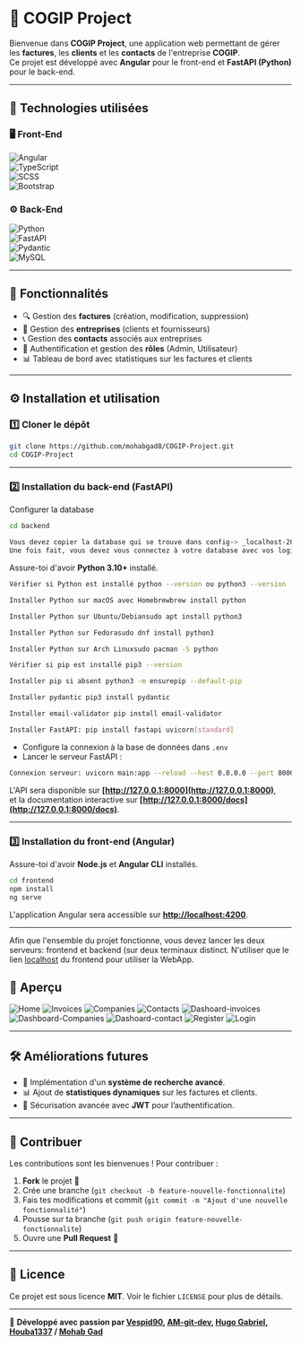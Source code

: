 # 📑 COGIP Project

Bienvenue dans **COGIP Project**, une application web permettant de gérer les **factures**, les **clients** et les **contacts** de l'entreprise **COGIP**.  
Ce projet est développé avec **Angular** pour le front-end et **FastAPI (Python)** pour le back-end.

---

## 🚀 Technologies utilisées

### 🖥️ Front-End

![Angular](https://img.shields.io/badge/Angular-DD0031?style=for-the-badge&logo=angular&logoColor=white)  
![TypeScript](https://img.shields.io/badge/TypeScript-3178C6?style=for-the-badge&logo=typescript&logoColor=white)  
![SCSS](https://img.shields.io/badge/SCSS-CC6699?style=for-the-badge&logo=sass&logoColor=white)  
![Bootstrap](https://img.shields.io/badge/Bootstrap-7952B3?style=for-the-badge&logo=bootstrap&logoColor=white)  

### ⚙️ Back-End

![Python](https://img.shields.io/badge/Python-3776AB?style=for-the-badge&logo=python&logoColor=white)  
![FastAPI](https://img.shields.io/badge/FastAPI-009688?style=for-the-badge&logo=fastapi&logoColor=white)  
![Pydantic](https://img.shields.io/badge/Pydantic-005571?style=for-the-badge&logo=python&logoColor=white)  
![MySQL](https://img.shields.io/badge/MySQL-4479A1?style=for-the-badge&logo=mysql&logoColor=white)  

---

## 📂 Fonctionnalités

- 🔍 Gestion des **factures** (création, modification, suppression)  
- 🏢 Gestion des **entreprises** (clients et fournisseurs)  
- 📞 Gestion des **contacts** associés aux entreprises  
- 🔑 Authentification et gestion des **rôles** (Admin, Utilisateur)  
- 📊 Tableau de bord avec statistiques sur les factures et clients  

---

## ⚙️ Installation et utilisation

### 1️⃣ Cloner le dépôt

```bash
git clone https://github.com/mohabgad8/COGIP-Project.git
cd COGIP-Project
```

---

### 2️⃣ Installation du **back-end** (FastAPI)

Configurer la database

```bash
cd backend

Vous devez copier la database qui se trouve dans config-> _localhost-2025_03_07_11_30_45-dump.sql
Une fois fait, vous devez vous connectez à votre database avec vos login.
```

Assure-toi d'avoir **Python 3.10+** installé.
```bash
Vérifier si Python est installé python --version ou python3 --version

Installer Python sur macOS avec Homebrewbrew install python

Installer Python sur Ubuntu/Debiansudo apt install python3

Installer Python sur Fedorasudo dnf install python3

Installer Python sur Arch Linuxsudo pacman -S python

Vérifier si pip est installé pip3 --version

Installer pip si absent python3 -m ensurepip --default-pip

Installer pydantic pip3 install pydantic

Installer email-validator pip install email-validator

Installer FastAPI: pip install fastapi uvicorn[standard]
```

- Configure la connexion à la base de données dans `.env`
- Lancer le serveur FastAPI :

```bash
Connexion serveur: uvicorn main:app --reload --host 0.0.0.0 --port 8000
```

L'API sera disponible sur **[http://127.0.0.1:8000](http://127.0.0.1:8000)**,  
et la documentation interactive sur **[http://127.0.0.1:8000/docs](http://127.0.0.1:8000/docs)**.

---

### 3️⃣ Installation du **front-end** (Angular)

Assure-toi d'avoir **Node.js** et **Angular CLI** installés.

```bash
cd frontend
npm install
ng serve
```

L'application Angular sera accessible sur **[http://localhost:4200](http://localhost:4200)**.

---

Afin que l'ensemble du projet fonctionne, vous devez lancer les deux serveurs: frontend et backend (sur deux terminaux distinct. N'utiliser que le lien [localhost](http://localhost:4200) du frontend pour utiliser la WebApp.

## 📸 Aperçu

![Home](./backend/config/img/home.png)
![Invoices](./backend/config/img/Invoices.png)
![Companies](./backend/config/img/Companies.png)
![Contacts](./backend/config/img/Contact.png)
![Dashoard-invoices](./backend/config/img/dashboard-invoices.png)
![Dashboard-Companies](./backend/config/img/dashboard-companies.png)
![Dashoard-contact](./backend/config/img/dashboard-contact.png)
![Register](./backend/config/img/Register.png)
![Login](./backend/config/img/Login.png)

---

## 🛠️ Améliorations futures

- 📌 Implémentation d'un **système de recherche avancé**.  
- 📊 Ajout de **statistiques dynamiques** sur les factures et clients.  
- 🔐 Sécurisation avancée avec **JWT** pour l’authentification.  

---

## 🤝 Contribuer

Les contributions sont les bienvenues ! Pour contribuer :

1. **Fork** le projet 🍴  
2. Crée une branche (`git checkout -b feature-nouvelle-fonctionnalite`)  
3. Fais tes modifications et commit (`git commit -m "Ajout d'une nouvelle fonctionnalité"`)  
4. Pousse sur ta branche (`git push origin feature-nouvelle-fonctionnalite`)  
5. Ouvre une **Pull Request** 📩  

---

## 📜 Licence

Ce projet est sous licence **MIT**. Voir le fichier `LICENSE` pour plus de détails.

---

🚀 **Développé avec passion par [Vespid90](https://github.com/Vespid90), [AM-git-dev](https://github.com/AM-git-dev), [Hugo Gabriel](https://github.com/GabrielHugo), [Houba1337](https://github.com/houba1337) / [Mohab Gad](https://github.com/mohabgad8)**


